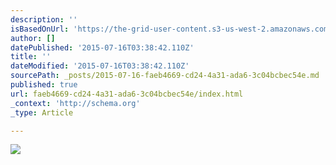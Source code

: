 ```yaml
---
description: ''
isBasedOnUrl: 'https://the-grid-user-content.s3-us-west-2.amazonaws.com/51add7d4-4fbd-4efe-b39c-2ff0fab7bd84.JPG'
author: []
datePublished: '2015-07-16T03:38:42.110Z'
title: ''
dateModified: '2015-07-16T03:38:42.110Z'
sourcePath: _posts/2015-07-16-faeb4669-cd24-4a31-ada6-3c04bcbec54e.md
published: true
url: faeb4669-cd24-4a31-ada6-3c04bcbec54e/index.html
_context: 'http://schema.org'
_type: Article

---
```

![](https://the-grid-user-content.s3-us-west-2.amazonaws.com/51add7d4-4fbd-4efe-b39c-2ff0fab7bd84.JPG)